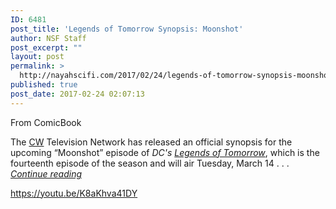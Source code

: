 ```yaml
---
ID: 6481
post_title: 'Legends of Tomorrow Synopsis: Moonshot'
author: NSF Staff
post_excerpt: ""
layout: post
permalink: >
  http://nayahscifi.com/2017/02/24/legends-of-tomorrow-synopsis-moonshot/
published: true
post_date: 2017-02-24 02:07:13
---
```

From ComicBook

The <a href="http://comicbook.com/category/cw">CW</a> Television Network has released an official synopsis for the upcoming “Moonshot” episode of <em>DC's <a href="http://comicbook.com/category/legends-of-tomorrow">Legends of Tomorrow</a></em>, which is the fourteenth episode of the season and will air Tuesday, March 14 . . . <em><a href="http://comicbook.com/2017/02/24/legends-of-tomorrow-synopsis-moonshot/">Continue reading</a></em>

https://youtu.be/K8aKhva41DY